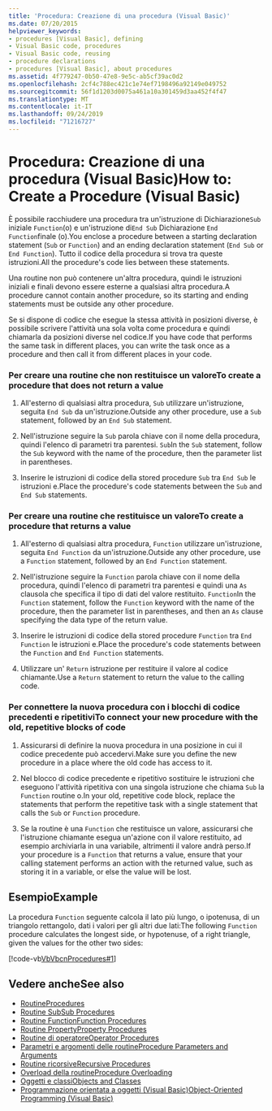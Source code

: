 ```yaml
---
title: 'Procedura: Creazione di una procedura (Visual Basic)'
ms.date: 07/20/2015
helpviewer_keywords:
- procedures [Visual Basic], defining
- Visual Basic code, procedures
- Visual Basic code, reusing
- procedure declarations
- procedures [Visual Basic], about procedures
ms.assetid: 4f779247-0b50-47e8-9e5c-ab5cf39ac0d2
ms.openlocfilehash: 2cf4c788ec421c1e74ef7198496a92149e049752
ms.sourcegitcommit: 56f1d1203d0075a461a10a301459d3aa452f4f47
ms.translationtype: MT
ms.contentlocale: it-IT
ms.lasthandoff: 09/24/2019
ms.locfileid: "71216727"
---
```

# <a name="how-to-create-a-procedure-visual-basic"></a><span data-ttu-id="4069d-102">Procedura: Creazione di una procedura (Visual Basic)</span><span class="sxs-lookup"><span data-stu-id="4069d-102">How to: Create a Procedure (Visual Basic)</span></span>

<span data-ttu-id="4069d-103">È possibile racchiudere una procedura tra un'istruzione di Dichiarazione`Sub` iniziale `Function`(o) e un'istruzione di`End Sub` Dichiarazione `End Function`finale (o).</span><span class="sxs-lookup"><span data-stu-id="4069d-103">You enclose a procedure between a starting declaration statement (`Sub` or `Function`) and an ending declaration statement (`End Sub` or `End Function`).</span></span> <span data-ttu-id="4069d-104">Tutto il codice della procedura si trova tra queste istruzioni.</span><span class="sxs-lookup"><span data-stu-id="4069d-104">All the procedure's code lies between these statements.</span></span>

 <span data-ttu-id="4069d-105">Una routine non può contenere un'altra procedura, quindi le istruzioni iniziali e finali devono essere esterne a qualsiasi altra procedura.</span><span class="sxs-lookup"><span data-stu-id="4069d-105">A procedure cannot contain another procedure, so its starting and ending statements must be outside any other procedure.</span></span>

 <span data-ttu-id="4069d-106">Se si dispone di codice che esegue la stessa attività in posizioni diverse, è possibile scrivere l'attività una sola volta come procedura e quindi chiamarla da posizioni diverse nel codice.</span><span class="sxs-lookup"><span data-stu-id="4069d-106">If you have code that performs the same task in different places, you can write the task once as a procedure and then call it from different places in your code.</span></span>

### <a name="to-create-a-procedure-that-does-not-return-a-value"></a><span data-ttu-id="4069d-107">Per creare una routine che non restituisce un valore</span><span class="sxs-lookup"><span data-stu-id="4069d-107">To create a procedure that does not return a value</span></span>

1. <span data-ttu-id="4069d-108">All'esterno di qualsiasi altra procedura, `Sub` utilizzare un'istruzione, seguita `End Sub` da un'istruzione.</span><span class="sxs-lookup"><span data-stu-id="4069d-108">Outside any other procedure, use a `Sub` statement, followed by an `End Sub` statement.</span></span>

2. <span data-ttu-id="4069d-109">Nell'istruzione seguire la `Sub` parola chiave con il nome della procedura, quindi l'elenco di parametri tra parentesi. `Sub`</span><span class="sxs-lookup"><span data-stu-id="4069d-109">In the `Sub` statement, follow the `Sub` keyword with the name of the procedure, then the parameter list in parentheses.</span></span>

3. <span data-ttu-id="4069d-110">Inserire le istruzioni di codice della stored procedure `Sub` tra `End Sub` le istruzioni e.</span><span class="sxs-lookup"><span data-stu-id="4069d-110">Place the procedure's code statements between the `Sub` and `End Sub` statements.</span></span>

### <a name="to-create-a-procedure-that-returns-a-value"></a><span data-ttu-id="4069d-111">Per creare una routine che restituisce un valore</span><span class="sxs-lookup"><span data-stu-id="4069d-111">To create a procedure that returns a value</span></span>

1. <span data-ttu-id="4069d-112">All'esterno di qualsiasi altra procedura, `Function` utilizzare un'istruzione, seguita `End Function` da un'istruzione.</span><span class="sxs-lookup"><span data-stu-id="4069d-112">Outside any other procedure, use a `Function` statement, followed by an `End Function` statement.</span></span>

2. <span data-ttu-id="4069d-113">Nell'istruzione seguire la `Function` parola chiave con il nome della procedura, quindi l'elenco di parametri tra parentesi e quindi una `As` clausola che specifica il tipo di dati del valore restituito. `Function`</span><span class="sxs-lookup"><span data-stu-id="4069d-113">In the `Function` statement, follow the `Function` keyword with the name of the procedure, then the parameter list in parentheses, and then an `As` clause specifying the data type of the return value.</span></span>

3. <span data-ttu-id="4069d-114">Inserire le istruzioni di codice della stored procedure `Function` tra `End Function` le istruzioni e.</span><span class="sxs-lookup"><span data-stu-id="4069d-114">Place the procedure's code statements between the `Function` and `End Function` statements.</span></span>

4. <span data-ttu-id="4069d-115">Utilizzare un' `Return` istruzione per restituire il valore al codice chiamante.</span><span class="sxs-lookup"><span data-stu-id="4069d-115">Use a `Return` statement to return the value to the calling code.</span></span>

### <a name="to-connect-your-new-procedure-with-the-old-repetitive-blocks-of-code"></a><span data-ttu-id="4069d-116">Per connettere la nuova procedura con i blocchi di codice precedenti e ripetitivi</span><span class="sxs-lookup"><span data-stu-id="4069d-116">To connect your new procedure with the old, repetitive blocks of code</span></span>

1. <span data-ttu-id="4069d-117">Assicurarsi di definire la nuova procedura in una posizione in cui il codice precedente può accedervi.</span><span class="sxs-lookup"><span data-stu-id="4069d-117">Make sure you define the new procedure in a place where the old code has access to it.</span></span>

2. <span data-ttu-id="4069d-118">Nel blocco di codice precedente e ripetitivo sostituire le istruzioni che eseguono l'attività ripetitiva con una singola istruzione che chiama `Sub` la `Function` routine o.</span><span class="sxs-lookup"><span data-stu-id="4069d-118">In your old, repetitive code block, replace the statements that perform the repetitive task with a single statement that calls the `Sub` or `Function` procedure.</span></span>

3. <span data-ttu-id="4069d-119">Se la routine è una `Function` che restituisce un valore, assicurarsi che l'istruzione chiamante esegua un'azione con il valore restituito, ad esempio archiviarla in una variabile, altrimenti il valore andrà perso.</span><span class="sxs-lookup"><span data-stu-id="4069d-119">If your procedure is a `Function` that returns a value, ensure that your calling statement performs an action with the returned value, such as storing it in a variable, or else the value will be lost.</span></span>

## <a name="example"></a><span data-ttu-id="4069d-120">Esempio</span><span class="sxs-lookup"><span data-stu-id="4069d-120">Example</span></span>

 <span data-ttu-id="4069d-121">La procedura `Function` seguente calcola il lato più lungo, o ipotenusa, di un triangolo rettangolo, dati i valori per gli altri due lati:</span><span class="sxs-lookup"><span data-stu-id="4069d-121">The following `Function` procedure calculates the longest side, or hypotenuse, of a right triangle, given the values for the other two sides:</span></span>

 [!code-vb[VbVbcnProcedures#1](~/samples/snippets/visualbasic/VS_Snippets_VBCSharp/VbVbcnProcedures/VB/Class1.vb#1)]

## <a name="see-also"></a><span data-ttu-id="4069d-122">Vedere anche</span><span class="sxs-lookup"><span data-stu-id="4069d-122">See also</span></span>

- [<span data-ttu-id="4069d-123">Routine</span><span class="sxs-lookup"><span data-stu-id="4069d-123">Procedures</span></span>](index.md)
- [<span data-ttu-id="4069d-124">Routine Sub</span><span class="sxs-lookup"><span data-stu-id="4069d-124">Sub Procedures</span></span>](sub-procedures.md)
- [<span data-ttu-id="4069d-125">Routine Function</span><span class="sxs-lookup"><span data-stu-id="4069d-125">Function Procedures</span></span>](function-procedures.md)
- [<span data-ttu-id="4069d-126">Routine Property</span><span class="sxs-lookup"><span data-stu-id="4069d-126">Property Procedures</span></span>](property-procedures.md)
- [<span data-ttu-id="4069d-127">Routine di operatore</span><span class="sxs-lookup"><span data-stu-id="4069d-127">Operator Procedures</span></span>](operator-procedures.md)
- [<span data-ttu-id="4069d-128">Parametri e argomenti delle routine</span><span class="sxs-lookup"><span data-stu-id="4069d-128">Procedure Parameters and Arguments</span></span>](procedure-parameters-and-arguments.md)
- [<span data-ttu-id="4069d-129">Routine ricorsive</span><span class="sxs-lookup"><span data-stu-id="4069d-129">Recursive Procedures</span></span>](recursive-procedures.md)
- [<span data-ttu-id="4069d-130">Overload della routine</span><span class="sxs-lookup"><span data-stu-id="4069d-130">Procedure Overloading</span></span>](procedure-overloading.md)
- [<span data-ttu-id="4069d-131">Oggetti e classi</span><span class="sxs-lookup"><span data-stu-id="4069d-131">Objects and Classes</span></span>](../objects-and-classes/index.md)
- [<span data-ttu-id="4069d-132">Programmazione orientata a oggetti (Visual Basic)</span><span class="sxs-lookup"><span data-stu-id="4069d-132">Object-Oriented Programming (Visual Basic)</span></span>](../../concepts/object-oriented-programming.md)
